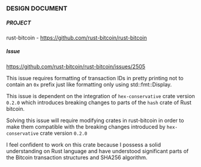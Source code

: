 ### DESIGN DOCUMENT

##### PROJECT
rust-bitcoin - https://github.com/rust-bitcoin/rust-bitcoin


##### Issue
https://github.com/rust-bitcoin/rust-bitcoin/issues/2505

This issue requires formatting of transaction IDs in pretty printing not to contain an `0x` prefix just like formatting only using std::fmt::Display.

This issue is dependent on the integration of `hex-conservative` crate version `0.2.0` which introduces breaking changes to parts of the `hash` crate of Rust bitcoin.

Solving this issue will require modifying crates in rust-bitcoin in order to make them compatible with the breaking changes introduced by `hex-conservative` crate version `0.2.0`

I feel confident to work on this crate because I possess a solid understanding on Rust language and have understood significant parts of the Bitcoin transaction structures and SHA256 algorithm.
